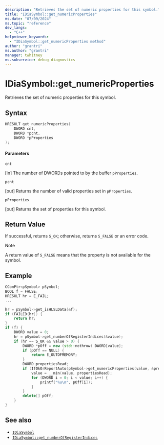 ```yaml
---
description: "Retrieves the set of numeric properties for this symbol."
title: "IDiaSymbol::get_numericProperties"
ms.date: "07/09/2024"
ms.topic: "reference"
dev_langs:
  - "C++"
helpviewer_keywords:
  - "IDiaSymbol::get_numericProperties method"
author: "grantri"
ms.author: "grantri"
manager: twhitney
ms.subservice: debug-diagnostics
---
```

# IDiaSymbol::get_numericProperties

Retrieves the set of numeric properties for this symbol.

## Syntax

```C++
HRESULT get_numericProperties(
    DWORD cnt,
    DWORD *pcnt,
    DWORD *pProperties
);
```

#### Parameters

 `cnt`

[in] The number of DWORDs pointed to by the buffer `pProperties`.

 `pcnt`

[out] Returns the number of valid properties set in `pProperties`.

 `pProperties`

[out] Returns the set of properties for this symbol.

## Return Value

 If successful, returns `S_OK`; otherwise, returns `S_FALSE` or an error code.

> [!NOTE]
> A return value of `S_FALSE` means that the property is not available for the symbol.

## Example

```C++
CComPtr<pSymbol> pSymbol;
BOOL f = FALSE;
HRESULT hr = E_FAIL;
...

hr = pSymbol->get_isHLSLData(&f);
if (FAILED(hr)) {
    return hr;
}
if (f) {
    DWORD value = 0;
    hr = pSymbol->get_numberOfRegisterIndices(&value);
    if (hr == S_OK && value > 0) {
        DWORD *pOff = new (std::nothrow) DWORD[value];
        if (pOff == NULL) {
            return E_OUTOFMEMORY;
        }
        DWORD propertiesRead;
        if (IfOkOrReportAuto(pSymbol->get_numericProperties(value, &propertiesRead, pOff))) {
            value = __min(value, propertiesRead);
            for (DWORD i = 0; i < value; i++) {
                printf("%u\n", pOff[i]);
            }
        }
        delete[] pOff;
    }
}
```

## See also

- [`IDiaSymbol`](../../debugger/debug-interface-access/idiasymbol.md)
- [`IDiaSymbol::get_numberOfRegisterIndices`](../../debugger/debug-interface-access/idiasymbol-get-numberofregisterindices.md)
